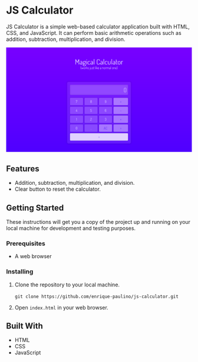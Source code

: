 # JS Calculator

JS Calculator is a simple web-based calculator application built with HTML, CSS, and JavaScript. It can perform basic arithmetic operations such as addition, subtraction, multiplication, and division.

![JS Calculator Screenshot](screenshot.png)

## Features

- Addition, subtraction, multiplication, and division.
- Clear button to reset the calculator.

## Getting Started

These instructions will get you a copy of the project up and running on your local machine for development and testing purposes.

### Prerequisites

- A web browser

### Installing

1. Clone the repository to your local machine.

    `git clone https://github.com/enrique-paulino/js-calculator.git`
    
2. Open `index.html` in your web browser.

## Built With

- HTML
- CSS
- JavaScript
